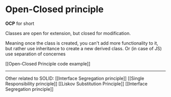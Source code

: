 # Open-Closed principle
**OCP** for short

Classes are open for extension, but closed for modification.

Meaning once the class is created, you can't add more functionality to it, but rather use inheritance to create a new derived class.
Or (in case of JS) use separation of concernes

[[Open-Closed Principle code example]]
____________________________________

Other related to SOLID: 
[[Interface Segregation principle]]
[[Single Responsibility principle]]
[[Liskov Substitution Principle]]
[[Interface Segregation principle]]